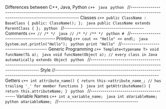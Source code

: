Differences between C++, Java, Python
    ```c++
    ```
    ```java
    ```
    ```python
    ```
//----------------------------------------------------------------------------------------------------------------------------------
Classes
    ```c++
    public ClassName : BaseClass {
     public:
      ClassName();
    };
    ```
    ```java
    public ClassName extends ParentClass {
    };
    ```
    ```python
    ```
//----------------------------------------
Comments
    ```c++
    //
    /* */
    ```
    ```java
    //
    /* */
    /** */
    ```
    ```python
    #
    ```
//----------------------------------------
Printing
    ```c++
        cout << "Hello" << endl;
    ```
    ```java
        System.out.println("Hello");
    ```
    ```python
      print "Hello"
    ```
//----------------------------------------
Generic Programming
    ```c++
    Template<typename T>
    void funcName(T& a);
    ```
    ```java
    void funcName(Object a); // every class in Java automatically extends Object
    ```
    ```python
    ```
//----------------------------------------------------------------------------------------------------------------------------------
Style
//----------------------------------------------------------------------------------------------------------------------------------
Getters
    ```c++
    int attribute_name() {
      return this->attribute_name_; // has trailing '_' for member functions
    }
    ```
    ```java
    int getAttributeName() {
      return this.attributeName;
    }
    ```
    ```python
    ```
//----------------------------------------
Variable Names
    ```c++
      int a_variable_name;
    ```
    ```java
      int aVariableName;
    ```
    ```python
      aVariableName;
    ```
//----------------------------------------
